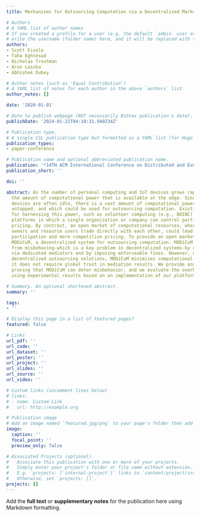 ```yaml
---
title: Mechanisms for Outsourcing Computation via a Decentralized Market

# Authors
# A YAML list of author names
# If you created a profile for a user (e.g. the default `admin` user at `content/authors/admin/`), 
# write the username (folder name) here, and it will be replaced with their full name and linked to their profile.
authors:
- Scott Eisele
- Taha Eghtesad
- Nicholas Troutman
- Aron Laszka
- Abhishek Dubey

# Author notes (such as 'Equal Contribution')
# A YAML list of notes for each author in the above `authors` list
author_notes: []

date: '2020-01-01'

# Date to publish webpage (NOT necessarily Bibtex publication's date).
publishDate: '2024-01-21T04:10:31.940234Z'

# Publication type.
# A single CSL publication type but formatted as a YAML list (for Hugo requirements).
publication_types:
- paper-conference

# Publication name and optional abbreviated publication name.
publication: '*14TH ACM International Conference on Distributed and Event Based Systems*'
publication_short: ''

doi: ''

abstract: As the number of personal computing and IoT devices grows rapidly, so does
  the amount of computational power that is available at the edge. Since many of these
  devices are often idle, there is a vast amount of computational power that is currently
  untapped, and which could be used for outsourcing computation. Existing solutions
  for harnessing this power, such as volunteer computing (e.g., BOINC), are centralized
  platforms in which a single organization or company can control participation and
  pricing. By contrast, an open market of computational resources, where resource
  owners and resource users trade directly with each other, could lead to greater
  participation and more competitive pricing. To provide an open market, we introduce
  MODiCuM, a decentralized system for outsourcing computation. MODiCuM deters participants
  from misbehaving-which is a key problem in decentralized systems-by resolving disputes
  via dedicated mediators and by imposing enforceable fines. However, unlike other
  decentralized outsourcing solutions, MODiCuM minimizes computational overhead since
  it does not require global trust in mediation results. We provide analytical results
  proving that MODiCuM can deter misbehavior, and we evaluate the overhead of MODiCuM
  using experimental results based on an implementation of our platform.

# Summary. An optional shortened abstract.
summary: ''

tags:
- ''

# Display this page in a list of Featured pages?
featured: false

# Links
url_pdf: ''
url_code: ''
url_dataset: ''
url_poster: ''
url_project: ''
url_slides: ''
url_source: ''
url_video: ''

# Custom links (uncomment lines below)
# links:
# - name: Custom Link
#   url: http://example.org

# Publication image
# Add an image named `featured.jpg/png` to your page's folder then add a caption below.
image:
  caption: ''
  focal_point: ''
  preview_only: false

# Associated Projects (optional).
#   Associate this publication with one or more of your projects.
#   Simply enter your project's folder or file name without extension.
#   E.g. `projects: ['internal-project']` links to `content/project/internal-project/index.md`.
#   Otherwise, set `projects: []`.
projects: []
---
```


Add the **full text** or **supplementary notes** for the publication here using Markdown formatting.
